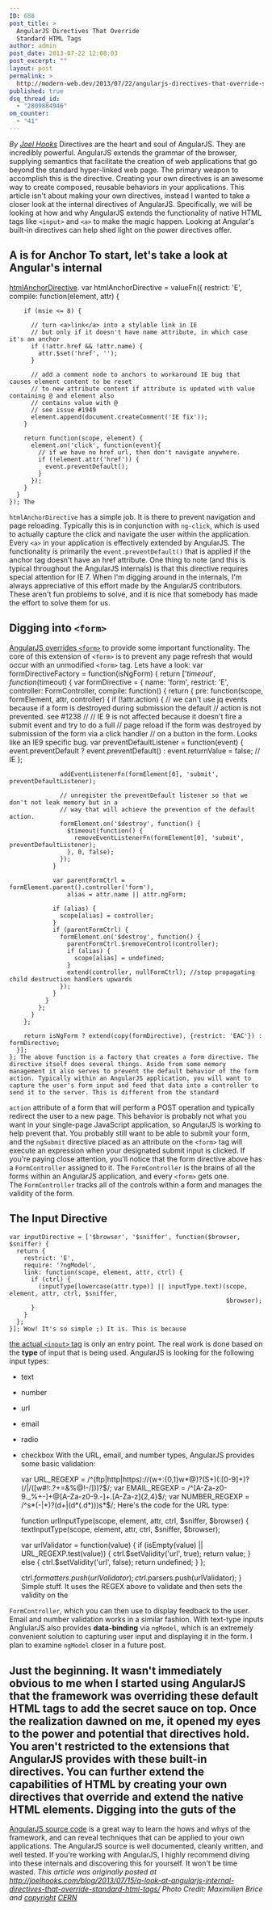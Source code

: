 ```yaml
---
ID: 688
post_title: >
  AngularJS Directives That Override
  Standard HTML Tags
author: admin
post_date: 2013-07-22 12:08:03
post_excerpt: ""
layout: post
permalink: >
  http://modern-web.dev/2013/07/22/angularjs-directives-that-override-standard-html-tags/
published: true
dsq_thread_id:
  - "2809884946"
om_counter:
  - "41"
---
```

*By [Joel Hooks][1]* Directives are the heart and soul of AngularJS. They are incredibly powerful. AngularJS extends the grammar of the browser, supplying semantics that facilitate the creation of web applications that go beyond the standard hyper-linked web page. The primary weapon to accomplish this is the directive. Creating your own directives is an awesome way to create composed, reusable behaviors in your applications. This article isn't about making your own directives, instead I wanted to take a closer look at the internal directives of AngularJS. Specifically, we will be looking at how and why AngularJS extends the functionality of native HTML tags like `<input>` and `<a>` to make the magic happen. Looking at Angular's built-in directives can help shed light on the power directives offer. 
## A is for Anchor To start, let's take a look at Angular's internal 

[htmlAnchorDirective][2]. 
    var htmlAnchorDirective = valueFn({
      restrict: 'E',
      compile: function(element, attr) {
    
        if (msie <= 8) {
    
          // turn <a>link</a> into a stylable link in IE
          // but only if it doesn't have name attribute, in which case it's an anchor
          if (!attr.href && !attr.name) {
            attr.$set('href', '');
          }
    
          // add a comment node to anchors to workaround IE bug that causes element content to be reset
          // to new attribute content if attribute is updated with value containing @ and element also
          // contains value with @
          // see issue #1949
          element.append(document.createComment('IE fix'));
        }
    
        return function(scope, element) {
          element.on('click', function(event){
            // if we have no href url, then don't navigate anywhere.
            if (!element.attr('href')) {
              event.preventDefault();
            }
          });
        }
      }
    }); The 

`htmlAnchorDirective` has a simple job. It is there to prevent navigation and page reloading. Typically this is in conjunction with `ng-click`, which is used to actually capture the click and navigate the user within the application. Every `<a>` in your application is effectively extended by AngularJS. The functionality is primarily the `event.preventDefault()` that is applied if the anchor tag doesn't have an href attribute. One thing to note (and this is typical throughout the AngularJS internals) is that this directive requires special attention for IE 7. When I'm digging around in the internals, I'm always appreciative of this effort made by the AngularJS contributors. These aren't fun problems to solve, and it is nice that somebody has made the effort to solve them for us. 
## Digging into `<form>`

[AngularJS overrides `<form>`][3] to provide some important functionality. The core of this extension of `<form>` is to prevent any page refresh that would occur with an unmodified `<form>` tag. Lets have a look: 
    var formDirectiveFactory = function(isNgForm) {
      return ['$timeout', function($timeout) {
        var formDirective = {
          name: 'form',
          restrict: 'E',
          controller: FormController,
          compile: function() {
            return {
              pre: function(scope, formElement, attr, controller) {
                if (!attr.action) {
                  // we can't use jq events because if a form is destroyed during submission the default
                  // action is not prevented. see #1238
                  //
                  // IE 9 is not affected because it doesn't fire a submit event and try to do a full
                  // page reload if the form was destroyed by submission of the form via a click handler
                  // on a button in the form. Looks like an IE9 specific bug.
                  var preventDefaultListener = function(event) {
                    event.preventDefault
                      ? event.preventDefault()
                      : event.returnValue = false; // IE
                  };
    
                  addEventListenerFn(formElement[0], 'submit', preventDefaultListener);
    
                  // unregister the preventDefault listener so that we don't not leak memory but in a
                  // way that will achieve the prevention of the default action.
                  formElement.on('$destroy', function() {
                    $timeout(function() {
                      removeEventListenerFn(formElement[0], 'submit', preventDefaultListener);
                    }, 0, false);
                  });
                }
    
                var parentFormCtrl = formElement.parent().controller('form'),
                    alias = attr.name || attr.ngForm;
    
                if (alias) {
                  scope[alias] = controller;
                }
                if (parentFormCtrl) {
                  formElement.on('$destroy', function() {
                    parentFormCtrl.$removeControl(controller);
                    if (alias) {
                      scope[alias] = undefined;
                    }
                    extend(controller, nullFormCtrl); //stop propagating child destruction handlers upwards
                  });
                }
              }
            };
          }
        };
    
        return isNgForm ? extend(copy(formDirective), {restrict: 'EAC'}) : formDirective;
      }];
    }; The above function is a factory that creates a form directive. The directive itself does several things. Aside from some memory management it also serves to prevent the default behavior of the form action. Typically within an AngularJS application, you will want to capture the user's form input and feed that data into a controller to send it to the server. This is different from the standard 

`action` attribute of a form that will perform a POST operation and typically redirect the user to a new page. This behavior is probably not what you want in your single-page JavaScript application, so AngularJS is working to help prevent that. You probably still want to be able to submit your form, and the `ngSubmit` directive placed as an attribute on the `<form>` tag will execute an expression when your designated submit input is clicked. If you're paying close attention, you'll notice that the form directive above has a `FormController` assigned to it. The `FormController` is the brains of all the forms within an AngularJS application, and every `<form>` gets one. The `FormController` tracks all of the controls within a form and manages the validity of the form. 
## The Input Directive

    var inputDirective = ['$browser', '$sniffer', function($browser, $sniffer) {
      return {
        restrict: 'E',
        require: '?ngModel',
        link: function(scope, element, attr, ctrl) {
          if (ctrl) {
            (inputType[lowercase(attr.type)] || inputType.text)(scope, element, attr, ctrl, $sniffer,
                                                                $browser);
          }
        }
      };
    }]; Wow! It's so simple ;) It is. This is because 

[the actual `<input>` tag][4] is only an entry point. The real work is done based on the **type** of input that is being used. AngularJS is looking for the following input types: 
*   text
*   number
*   url
*   email
*   radio
*   checkbox With the URL, email, and number types, AngularJS provides some basic validation: 

    var URL_REGEXP = /^(ftp|http|https)://(w+:{0,1}w*@)?(S+)(:[0-9]+)?(/|/([w#!:.?+=&%@!-/]))?$/;
    var EMAIL_REGEXP = /^[A-Za-z0-9._%+-]+@[A-Za-z0-9.-]+.[A-Za-z]{2,4}$/;
    var NUMBER_REGEXP = /^s*(-|+)?(d+|(d*(.d*)))s*$/; Here's the code for the URL type: 

    function urlInputType(scope, element, attr, ctrl, $sniffer, $browser) {
      textInputType(scope, element, attr, ctrl, $sniffer, $browser);
    
      var urlValidator = function(value) {
        if (isEmpty(value) || URL_REGEXP.test(value)) {
          ctrl.$setValidity('url', true);
          return value;
        } else {
          ctrl.$setValidity('url', false);
          return undefined;
        }
      };
    
      ctrl.$formatters.push(urlValidator);
      ctrl.$parsers.push(urlValidator);
    } Simple stuff. It uses the REGEX above to validate and then sets the validity on the 

`FormController`, which you can then use to display feedback to the user. Email and number validation works in a similar fashion. With text-type inputs AnglularJS also provides **data-binding** via `ngModel`, which is an extremely convenient solution to capturing user input and displaying it in the form. I plan to examine `ngModel` closer in a future post. 
## Just the beginning. It wasn't immediately obvious to me when I started using AngularJS that the framework was overriding these default HTML tags to add the secret sauce on top. Once the realization dawned on me, it opened my eyes to the power and potential that directives hold. You aren't restricted to the extensions that AngularJS provides with these built-in directives. You can further extend the capabilities of HTML by creating your own directives that override and extend the native HTML elements. Digging into the guts of the 

[AngularJS source code][5] is a great way to learn the hows and whys of the framework, and can reveal techniques that can be applied to your own applications. The AngularJS source is well documented, cleanly written, and well tested. If you're working with AngularJS, I highly recommend diving into these internals and discovering this for yourself. It won't be time wasted. *This article was originally posted at <http://joelhooks.com/blog/2013/07/15/a-look-at-angularjs-internal-directives-that-override-standard-html-tags/>* *Photo Credit: Maximilien Brice and [copyright][6] [CERN][7]*

 [1]: /authors/joel-hooks
 [2]: https://github.com/angular/angular.js/blob/master/src/ng/directive/a.js
 [3]: https://github.com/angular/angular.js/blob/master/src/ng/directive/form.js
 [4]: https://github.com/angular/angular.js/blob/master/src/ng/directive/input.js
 [5]: https://github.com/angular/angular.js/tree/master/src
 [6]: http://copyright.web.cern.ch/
 [7]: http://cern.ch/